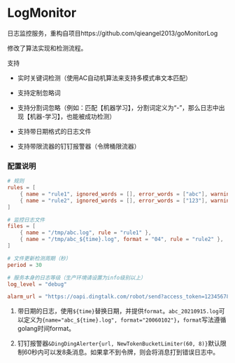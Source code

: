 # LogMonitor

日志监控服务，重构自项目https://github.com/qieangel2013/goMonitorLog

修改了算法实现和检测流程。

支持

* 实时关键词检测（使用AC自动机算法来支持多模式串文本匹配）

* 支持定制忽略词

* 支持分割词忽略（例如：匹配【机器学习】，分割词定义为“-”，那么日志中出现【机器-学习】，也能被成功检测）

* 支持带日期格式的日志文件

* 支持带限流器的钉钉报警器（令牌桶限流器）

  

### 配置说明

```toml
# 规则
rules = [
    { name = "rule1", ignored_words = [], error_words = ["abc"], warning_words = [] },
    { name = "rule2", ignored_words = [], error_words = ["123"], warning_words = [] },
]

# 监控日志文件
files = [
    { name = "/tmp/abc.log", rule = "rule1" },
    { name = "/tmp/abc_${time}.log", format = "04", rule = "rule2" },
]

# 文件更新检测周期（秒）
period = 30

# 服务本身的日志等级（生产环境请设置为info级别以上）
log_level = "debug"

alarm_url = "https://oapi.dingtalk.com/robot/send?access_token=1234567890"
```

1. 带日期的日志，使用`${time}`替换日期，并提供`format`。`abc_20210915.log`可以定义为`{name="abc_${time}.log", format="20060102"}`，`format`写法遵循golang时间format。

2. 钉钉报警器`&DingDingAlerter{url, NewTokenBucketLimiter(60, 8)}`默认限制60秒内可以发8条消息。如果拿不到令牌，则会将消息打到错误日志中。

   

